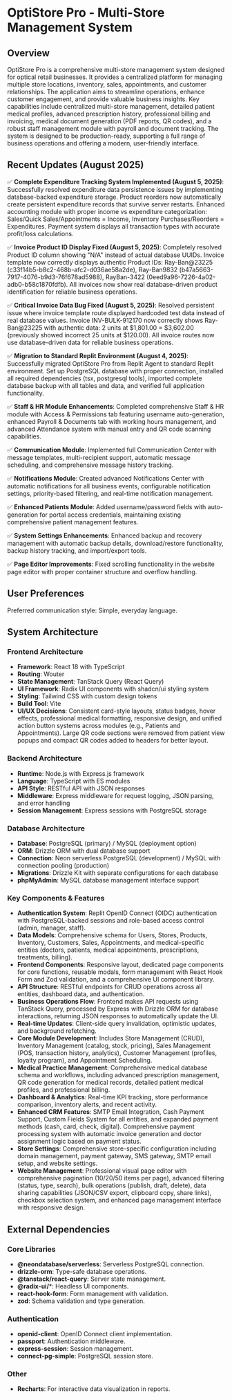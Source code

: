 # OptiStore Pro - Multi-Store Management System

## Overview
OptiStore Pro is a comprehensive multi-store management system designed for optical retail businesses. It provides a centralized platform for managing multiple store locations, inventory, sales, appointments, and customer relationships. The application aims to streamline operations, enhance customer engagement, and provide valuable business insights. Key capabilities include centralized multi-store management, detailed patient medical profiles, advanced prescription history, professional billing and invoicing, medical document generation (PDF reports, QR codes), and a robust staff management module with payroll and document tracking. The system is designed to be production-ready, supporting a full range of business operations and offering a modern, user-friendly interface.

## Recent Updates (August 2025)
✅ **Complete Expenditure Tracking System Implemented (August 5, 2025)**: Successfully resolved expenditure data persistence issues by implementing database-backed expenditure storage. Product reorders now automatically create persistent expenditure records that survive server restarts. Enhanced accounting module with proper income vs expenditure categorization: Sales/Quick Sales/Appointments = Income, Inventory Purchases/Reorders = Expenditures. Payment system displays all transaction types with accurate profit/loss calculations.

✅ **Invoice Product ID Display Fixed (August 5, 2025)**: Completely resolved Product ID column showing "N/A" instead of actual database UUIDs. Invoice template now correctly displays authentic Product IDs: Ray-Ban@23225 (c33f14b5-b8c2-468b-afc2-d036ae58a2de), Ray-Ban9832 (b47a5663-7917-4076-b9d3-76f678ad5988), RayBan-3422 (0eed9a96-7226-4a02-adb0-b58c1870fdfb). All invoices now show real database-driven product identification for reliable business operations.

✅ **Critical Invoice Data Bug Fixed (August 5, 2025)**: Resolved persistent issue where invoice template route displayed hardcoded test data instead of real database values. Invoice INV-BULK-912170 now correctly shows Ray-Ban@23225 with authentic data: 2 units at $1,801.00 = $3,602.00 (previously showed incorrect 25 units at $120.00). All invoice routes now use database-driven data for reliable business operations.

✅ **Migration to Standard Replit Environment (August 4, 2025)**: Successfully migrated OptiStore Pro from Replit Agent to standard Replit environment. Set up PostgreSQL database with proper connection, installed all required dependencies (tsx, postgresql tools), imported complete database backup with all tables and data, and verified full application functionality.

✅ **Staff & HR Module Enhancements**: Completed comprehensive Staff & HR module with Access & Permissions tab featuring username auto-generation, enhanced Payroll & Documents tab with working hours management, and advanced Attendance system with manual entry and QR code scanning capabilities.

✅ **Communication Module**: Implemented full Communication Center with message templates, multi-recipient support, automatic message scheduling, and comprehensive message history tracking.

✅ **Notifications Module**: Created advanced Notifications Center with automatic notifications for all business events, configurable notification settings, priority-based filtering, and real-time notification management.

✅ **Enhanced Patients Module**: Added username/password fields with auto-generation for portal access credentials, maintaining existing comprehensive patient management features.

✅ **System Settings Enhancements**: Enhanced backup and recovery management with automatic backup details, download/restore functionality, backup history tracking, and import/export tools.

✅ **Page Editor Improvements**: Fixed scrolling functionality in the website page editor with proper container structure and overflow handling.

## User Preferences
Preferred communication style: Simple, everyday language.

## System Architecture

### Frontend Architecture
- **Framework**: React 18 with TypeScript
- **Routing**: Wouter
- **State Management**: TanStack Query (React Query)
- **UI Framework**: Radix UI components with shadcn/ui styling system
- **Styling**: Tailwind CSS with custom design tokens
- **Build Tool**: Vite
- **UI/UX Decisions**: Consistent card-style layouts, status badges, hover effects, professional medical formatting, responsive design, and unified action button systems across modules (e.g., Patients and Appointments). Large QR code sections were removed from patient view popups and compact QR codes added to headers for better layout.

### Backend Architecture
- **Runtime**: Node.js with Express.js framework
- **Language**: TypeScript with ES modules
- **API Style**: RESTful API with JSON responses
- **Middleware**: Express middleware for request logging, JSON parsing, and error handling
- **Session Management**: Express sessions with PostgreSQL storage

### Database Architecture
- **Database**: PostgreSQL (primary) / MySQL (deployment option)
- **ORM**: Drizzle ORM with dual database support
- **Connection**: Neon serverless PostgreSQL (development) / MySQL with connection pooling (production)
- **Migrations**: Drizzle Kit with separate configurations for each database
- **phpMyAdmin**: MySQL database management interface support

### Key Components & Features
- **Authentication System**: Replit OpenID Connect (OIDC) authentication with PostgreSQL-backed sessions and role-based access control (admin, manager, staff).
- **Data Models**: Comprehensive schema for Users, Stores, Products, Inventory, Customers, Sales, Appointments, and medical-specific entities (doctors, patients, medical appointments, prescriptions, treatments, billing).
- **Frontend Components**: Responsive layout, dedicated page components for core functions, reusable modals, form management with React Hook Form and Zod validation, and a comprehensive UI component library.
- **API Structure**: RESTful endpoints for CRUD operations across all entities, dashboard data, and authentication.
- **Business Operations Flow**: Frontend makes API requests using TanStack Query, processed by Express with Drizzle ORM for database interactions, returning JSON responses to automatically update the UI.
- **Real-time Updates**: Client-side query invalidation, optimistic updates, and background refetching.
- **Core Module Development**: Includes Store Management (CRUD), Inventory Management (catalog, stock, pricing), Sales Management (POS, transaction history, analytics), Customer Management (profiles, loyalty program), and Appointment Scheduling.
- **Medical Practice Management**: Comprehensive medical database schema and workflows, including advanced prescription management, QR code generation for medical records, detailed patient medical profiles, and professional billing.
- **Dashboard & Analytics**: Real-time KPI tracking, store performance comparison, inventory alerts, and recent activity.
- **Enhanced CRM Features**: SMTP Email Integration, Cash Payment Support, Custom Fields System for all entities, and expanded payment methods (cash, card, check, digital). Comprehensive payment processing system with automatic invoice generation and doctor assignment logic based on payment status.
- **Store Settings**: Comprehensive store-specific configuration including domain management, payment gateway, SMS gateway, SMTP email setup, and website settings.
- **Website Management**: Professional visual page editor with comprehensive pagination (10/20/50 items per page), advanced filtering (status, type, search), bulk operations (publish, draft, delete), data sharing capabilities (JSON/CSV export, clipboard copy, share links), checkbox selection system, and enhanced page management interface with responsive design.

## External Dependencies

### Core Libraries
- **@neondatabase/serverless**: Serverless PostgreSQL connection.
- **drizzle-orm**: Type-safe database operations.
- **@tanstack/react-query**: Server state management.
- **@radix-ui/***: Headless UI components.
- **react-hook-form**: Form management with validation.
- **zod**: Schema validation and type generation.

### Authentication
- **openid-client**: OpenID Connect client implementation.
- **passport**: Authentication middleware.
- **express-session**: Session management.
- **connect-pg-simple**: PostgreSQL session store.

### Other
- **Recharts**: For interactive data visualization in reports.